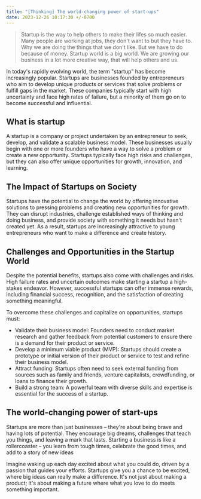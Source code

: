 ```yaml
---
title: "[Thinking] The world-changing power of start-ups"
date: 2023-12-26 10:17:30 +/-0700
---
```


>Startup is the way to help others to make their lifes so much easier. Many people are working at jobs, they don't want to but they have to. Why we are doing the things that we don't like. But we have to do because of money. Startup world is a big world. We are growing our business in a lot more creative way, that will help others and us.



In today's rapidly evolving world, the term "startup" has become increasingly popular. Startups are businesses founded by entrepreneurs who aim to develop unique products or services that solve problems or fulfill gaps in the market. These companies typically start with high uncertainty and face high rates of failure, but a minority of them go on to become successful and influential.

## What is startup
A startup is a company or project undertaken by an entrepreneur to seek, develop, and validate a scalable business model. These businesses usually begin with one or more founders who have a way to solve a problem or create a new opportunity. Startups typically face high risks and challenges, but they can also offer unique opportunities for growth, innovation, and learning.

## The Impact of Startups on Society
Startups have the potential to change the world by offering innovative solutions to pressing problems and creating new opportunities for growth. They can disrupt industries, challenge established ways of thinking and doing business, and provide society with something it needs but hasn't created yet. As a result, startups are increasingly attractive to young entrepreneurs who want to make a difference and create history.


## Challenges and Opportunities in the Startup World
Despite the potential benefits, startups also come with challenges and risks. High failure rates and uncertain outcomes make starting a startup a high-stakes endeavor. However, successful startups can offer immense rewards, including financial success, recognition, and the satisfaction of creating something meaningful.

To overcome these challenges and capitalize on opportunities, startups must:
- Validate their business model: Founders need to conduct market research and gather feedback from potential customers to ensure there is a demand for their product or service.
- Develop a minimum viable product (MVP): Startups should create a prototype or initial version of their product or service to test and refine their business model.
- Attract funding: Startups often need to seek external funding from sources such as family and friends, venture capitalists, crowdfunding, or loans to finance their growth.
- Build a strong team: A powerful team with diverse skills and expertise is essential for the success of a startup.


## The world-changing power of start-ups
Startups are more than just businesses – they're about being brave and having lots of potential. They encourage big dreams, challenges that teach you things, and leaving a mark that lasts. Starting a business is like a rollercoaster – you learn from tough times, celebrate the good times, and add to a story of new ideas

Imagine waking up each day excited about what you could do, driven by a passion that guides your efforts. Startups give you a chance to be excited, where big ideas can really make a difference. It's not just about making a product; it's about making a future where what you love to do meets something important.
